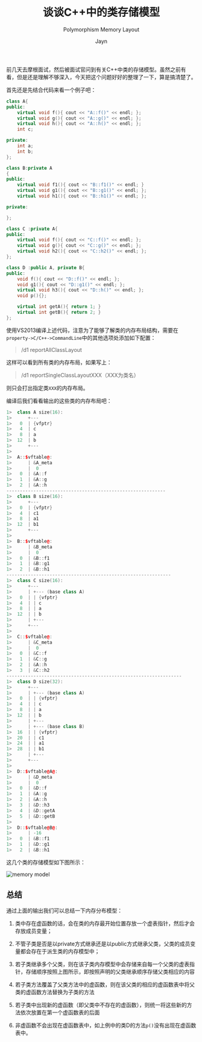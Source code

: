 ﻿---
layout:     post
title:      "谈谈C++中的类存储模型"
subtitle:   "Polymorphism Memory Layout"
author:     "Jayn"
header-img: "/img/post-bg-05.jpg"
tags:
  - C++
---

前几天去摩根面试，然后被面试官问到有关C++中类的存储模型。虽然之前有看，但是还是理解不够深入，今天把这个问题好好的整理了一下，算是搞清楚了。

首先还是先结合代码来看一个例子吧：

```c++
class A{
public:
    virtual void f(){ cout << "A::f()" << endl; };
    virtual void g(){ cout << "A::g()" << endl; };
    virtual void h(){ cout << "A::h()" << endl; };
    int c;

private:
    int a;
    int b;
};

class B:private A
{
public:
    virtual void f1(){ cout << "B::f1()" << endl; }
    virtual void g1(){ cout << "B::g1()" << endl; };
    virtual void h1(){ cout << "B::h1()" << endl; };

private:

};

class C :private A{
public:
    virtual void f(){ cout << "C::f()" << endl; };
    virtual void g(){ cout << "C::g()" << endl; };
    virtual void h2(){ cout << "C::h2()" << endl; };
};

class D :public A, private B{
public:
    void f(){ cout << "D::f()" << endl; };
    void g1(){ cout << "D::g1()" << endl; };
    virtual void h3(){ cout << "D::h()" << endl; };
    void p(){};

    virtual int getA(){ return 1; }
    virtual int getB(){ return 2; }
};
```

使用VS2013编译上述代码，注意为了能够了解类的内存布局结构，需要在`property->C/C++->CommandLine`中的其他选项处添加如下配置：

>/d1 reportAllClassLayout

这样可以看到所有类的内存布局，如果写上：

>/d1 reportSingleClassLayoutXXX（XXX为类名）

则只会打出指定类`XXX`的内存布局。

编译后我们看看输出的这些类的内存布局吧：

```c++
1>  class A size(16):
1>      +---
1>   0  | {vfptr}
1>   4  | c
1>   8  | a
1>  12  | b
1>      +---
1>  
1>  A::$vftable@:
1>      | &A_meta
1>      |  0
1>   0  | &A::f 
1>   1  | &A::g 
1>   2  | &A::h 
-----------------------------------------------------------
1>  class B size(16):
1>      +---
1>   0  | {vfptr}
1>   4  | c1
1>   8  | a1
1>  12  | b1
1>      +---
1>  
1>  B::$vftable@:
1>      | &B_meta
1>      |  0
1>   0  | &B::f1 
1>   1  | &B::g1 
1>   2  | &B::h1
-------------------------------------------------------------
1>  class C size(16):
1>      +---
1>      | +--- (base class A)
1>   0  | | {vfptr}
1>   4  | | c
1>   8  | | a
1>  12  | | b
1>      | +---
1>      +---
1>  
1>  C::$vftable@:
1>      | &C_meta
1>      |  0
1>   0  | &C::f 
1>   1  | &C::g 
1>   2  | &A::h 
1>   3  | &C::h2 
-----------------------------------------------------------------
1>  class D size(32):
1>      +---
1>      | +--- (base class A)
1>   0  | | {vfptr}
1>   4  | | c
1>   8  | | a
1>  12  | | b
1>      | +---
1>      | +--- (base class B)
1>  16  | | {vfptr}
1>  20  | | c1
1>  24  | | a1
1>  28  | | b1
1>      | +---
1>      +---
1>  
1>  D::$vftable@A@:
1>      | &D_meta
1>      |  0
1>   0  | &D::f 
1>   1  | &A::g 
1>   2  | &A::h 
1>   3  | &D::h3 
1>   4  | &D::getA 
1>   5  | &D::getB 
1>  
1>  D::$vftable@B@:
1>      | -16
1>   0  | &B::f1 
1>   1  | &D::g1 
1>   2  | &B::h1 
```

这几个类的存储模型如下图所示：

![memory model](http://7xniym.com1.z0.glb.clouddn.com/class%20memory%20model.jpg)

## 总结

通过上面的输出我们可以总结一下内存分布模型：

1. 类中存在虚函数的话，会在类的内存最开始位置存放一个虚表指针，然后才会存放成员变量；

2. 不管子类是否是以private方式继承还是以public方式继承父类，父类的成员变量都会存在于派生类的内存模型中；

3. 若子类继承多个父类，则在该子类内存模型中会存储来自每一个父类的虚表指针，存储顺序按照上图所示，即按照声明的父类继承顺序存储父类相应的内容

4. 若子类方法覆盖了父类方法中的虚函数，则在该父类的相应的虚函数表中将父类的虚函数方法替换为子类的方法

5. 若子类中出现新的虚函数（即父类中不存在的虚函数），则统一将这些新的方法依次放置在第一个虚函数表的后面

6. 非虚函数不会出现在虚函数表中，如上例中的类D的方法`p()`没有出现在虚函数表中。